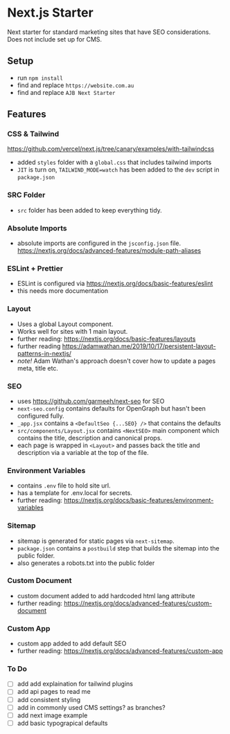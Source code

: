 # Next.js Starter

Next starter for standard marketing sites that have SEO considerations.
Does not include set up for CMS.

## Setup

- run `npm install`
- find and replace `https://website.com.au`
- find and replace `AJB Next Starter`

## Features

### CSS & Tailwind

https://github.com/vercel/next.js/tree/canary/examples/with-tailwindcss

- added `styles` folder with a `global.css` that includes tailwind imports
- `JIT` is turn on, `TAILWIND_MODE=watch` has been added to the `dev` script in `package.json`

### SRC Folder

- `src` folder has been added to keep everything tidy.

### Absolute Imports

- absolute imports are configured in the `jsconfig.json` file.
  https://nextjs.org/docs/advanced-features/module-path-aliases

### ESLint + Prettier

- ESLint is configured via https://nextjs.org/docs/basic-features/eslint
- this needs more documentation

### Layout

- Uses a global Layout component.
- Works well for sites with 1 main layout.
- further reading: https://nextjs.org/docs/basic-features/layouts
- further reading https://adamwathan.me/2019/10/17/persistent-layout-patterns-in-nextjs/
- _note!_ Adam Wathan's approach doesn't cover how to update a pages meta, title etc.

### SEO

- uses https://github.com/garmeeh/next-seo for SEO
- `next-seo.config` contains defaults for OpenGraph but hasn't been configured fully.
- `_app.jsx` contains a `<DefaultSeo {...SEO} />` that contains the defaults
- `src/components/Layout.jsx` contains `<NextSEO>` main component which contains the title, description and canonical props.
- each page is wrapped in `<Layout>` and passes back the title and description via a variable at the top of the file.

### Environment Variables

- contains `.env` file to hold site url.
- has a template for .env.local for secrets.
- further reading: https://nextjs.org/docs/basic-features/environment-variables

### Sitemap

- sitemap is generated for static pages via `next-sitemap`.
- `package.json` contains a `postbuild` step that builds the sitemap into the public folder.
- also generates a robots.txt into the public folder

### Custom Document

- custom document added to add hardcoded html lang attribute
- further reading: https://nextjs.org/docs/advanced-features/custom-document

### Custom App

- custom app added to add default SEO
- further reading: https://nextjs.org/docs/advanced-features/custom-app

### To Do

- [ ] add add explaination for tailwind plugins
- [ ] add api pages to read me
- [ ] add consistent styling
- [ ] add in commonly used CMS settings? as branches?
- [ ] add next image example
- [ ] add basic typograpical defaults
